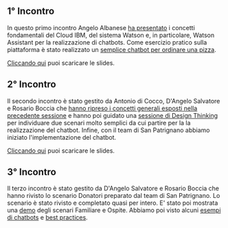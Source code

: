 ## 1° Incontro

In questo primo incontro Angelo Albanese [ha presentato](slides/Presentazione-1-Sessione.pdf?raw=true) i concetti fondamentali del Cloud IBM, del sistema Watson e, in particolare, Watson Assistant per la realizzazione di chatbots. Come esercizio pratico sulla piattaforma è stato realizzato un [semplice chatbot per ordinare una pizza](https://github.com/sasadangelo/SanPatrignanoChatbot/blob/master/training/skill-OrdinePizza.json?raw=true).

[Cliccando qui](slides/Presentazione-1-Sessione.pdf?raw=true) puoi scaricare le slides.

## 2° Incontro

Il secondo incontro è stato gestito da Antonio di Cocco, D'Angelo Salvatore e Rosario Boccia che [hanno ripreso i concetti generali esposti nella precedente sessione](slides/Presentazione-2-Sessione.ppt?raw=true) e hanno poi guidato una [sessione di Design Thinking](DesignThinking.md) per individuare due scenari molto semplici da cui partire per la la realizzazione del chatbot. Infine, con il team di San Patrignano abbiamo iniziato l'implementazione del chatbot.

[Cliccando qui](slides/Presentazione-2-Sessione.ppt?raw=true) puoi scaricare le slides.

## 3° Incontro

Il terzo incontro è stato gestito da D'Angelo Salvatore e Rosario Boccia che hanno rivisto lo scenario Donatori preparato dal team di San Patrignano. Lo scenario è stato rivisto e completato quasi per intero. E' stato poi mostrata una [demo](https://sanpatrignano.eu-gb.mybluemix.net/) degli scenari Familiare e Ospite. Abbiamo poi visto alcuni [esempi di chatbots](ChatbotExamples.md) e [best practices](BestPractices.md).
